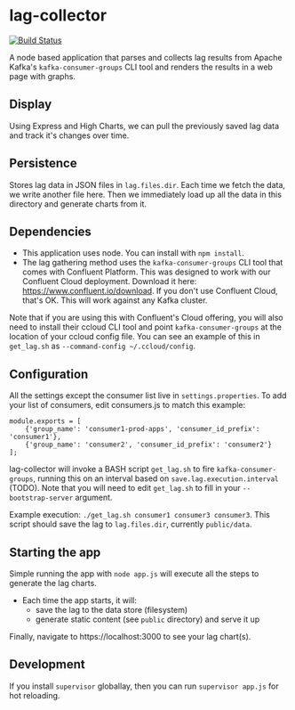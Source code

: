 # lag-collector

[![Build Status](https://travis-ci.com/mrjabba/lag-collector.svg?branch=master)](https://travis-ci.com/mrjabba/lag-collector)

A node based application that parses and collects lag results from Apache Kafka's `kafka-consumer-groups` CLI tool and renders the results in a web page with graphs.

## Display 
Using Express and High Charts, we can pull the previously saved lag data and track it's changes over time. 

## Persistence
Stores lag data in JSON files in `lag.files.dir`. Each time we fetch the data, we write another file here. Then we immediately load up all the data in this directory and generate charts from it.

## Dependencies
- This application uses node. You can install with `npm install`.
- The lag gathering method uses the `kafka-consumer-groups` CLI tool that comes with Confluent Platform. This was designed to work with our Confluent Cloud deployment. Download it here: https://www.confluent.io/download. If you don't use Confluent Cloud, that's OK. This will work against any Kafka cluster. 

Note that if you are using this with Confluent's Cloud offering, you will also need to install their ccloud CLI tool and point `kafka-consumer-groups` at the location of your ccloud config file. You can see an example of this in `get_lag.sh` as `--command-config ~/.ccloud/config`.

## Configuration
All the settings except the consumer list live in `settings.properties`.
To add your list of consumers, edit consumers.js to match this example:
```
module.exports = [
    {'group_name': 'consumer1-prod-apps', 'consumer_id_prefix': 'consumer1'},
    {'group_name': 'consumer2', 'consumer_id_prefix': 'consumer2'}
];

```
lag-collector will invoke a BASH script `get_lag.sh` to fire `kafka-consumer-groups`, running this on an interval based on `save.lag.execution.interval` (TODO). Note that you will need to edit `get_lag.sh` to fill in your `--bootstrap-server` argument.

Example execution: `./get_lag.sh consumer1 consumer3 consumer3`.
This script should save the lag to `lag.files.dir`, currently `public/data`.

## Starting the app
Simple running the app with `node app.js` will execute all the steps to generate the lag charts. 
- Each time the app starts, it will:
    * save the lag to the data store (filesystem)
    * generate static content (see `public` directory) and serve it up

Finally, navigate to https://localhost:3000 to see your lag chart(s).

## Development
If you install `supervisor` globallay, then you can run `supervisor app.js` for hot reloading.